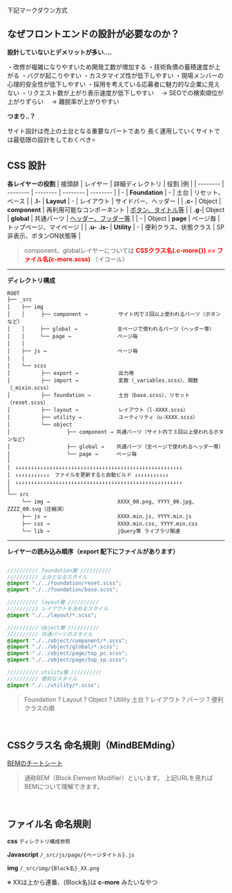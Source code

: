 下記マークダウン方式

## なぜフロントエンドの設計が必要なのか？

**設計していないとデメリットが多い....**

・改修が複雑になりやすいため開発工数が増加する
・技術負債の蓄積速度が上がる
・バグが起こりやすい
・カスタマイズ性が低下しやすい
・現場メンバーの心理的安全性が低下しやすい
・採用を考えている応募者に魅力的な企業に見えない
・リクエスト数が上がり表示速度が低下しやすい
　→ SEOでの検索順位が上がりずらい
　→ 離脱率が上がりやすい

**つまり..？**

サイト設計は売上の土台となる重要なパートであり
長く運用していくサイトでは最低限の設計をしておくべき:star:

## CSS 設計

**各レイヤーの役割**
| 接頭辞 | レイヤー | 詳細ディレクトリ | 役割 |例 |
| -------- | -------- | -------- | -------- | -------- |
| - | **Foundation**    | -     | 土台     | リセット、ベース     |
| **.l-** | **Layout**     | -     | レイアウト     | サイドバー、ヘッダー    |
| **.c-** | Object     | **component**     | 再利用可能なコンポーネント     | [ボタン、タイトル等](XXXXX)     |
| **.g-**| Object     | **global**      | 共通パーツ     | [ヘッダー、フッダー等](XXXXX)    |
| - | Object    | **page**     | ページ毎    | トップページ、マイページ     |
| **.u-** **.is-** | **Utility**     | -     | 便利クラス、状態クラス     | SP非表示、ボタンON状態等     |

> component、globalレイヤーについては <font color="Red">**CSSクラス名(.c-more{}) == ファイル名(c-more.scss)**</font> （イコール）
> 
---
**ディレクトリ構成**

```
ROOT
├── _src
│  　├── img
│  　│  　　├── component →          サイト内で３回以上使われるパーツ（ボタンなど）
│  　│　　　├── global →             全ページで使われるパーツ（ヘッダー等）
│  　│　　　└── page →               ページ毎
│  　│
│  　├── js →                       ページ毎
│  　│
│  　└── scss 
│  　  　 　├── export →             出力用
│  　  　 　├── import →             変数（_variables.scss）、関数（_mixin.scss）
│  　  　 　├── foundation →         土台（base.scss）、リセット（reset.scss）
│  　  　 　├── layout →             レイアウト（l-XXXX.scss）
│  　  　 　├── utility →            ユーティリティ（u-XXXX.scss）
│  　  　 　└── object 
│  　  　 　  　   　├── component → 共通パーツ（サイト内で３回以上使われるボタンなど）
│  　  　 　  　   　├── global →    共通パーツ（全ページで使われるヘッダー等）
│  　  　 　  　   　└── page →      ページ毎
│
│　↓↓↓↓↓↓↓↓↓↓↓↓↓↓↓↓↓↓↓↓↓↓↓↓↓↓↓↓↓↓↓↓↓↓↓↓↓↓↓↓↓↓↓↓↓↓↓↓↓↓↓↓↓↓
│　↓↓↓↓↓↓↓↓↓↓↓　ファイルを更新すると自動ビルド ↓↓↓↓↓↓↓↓↓↓↓
│　↓↓↓↓↓↓↓↓↓↓↓↓↓↓↓↓↓↓↓↓↓↓↓↓↓↓↓↓↓↓↓↓↓↓↓↓↓↓↓↓↓↓↓↓↓↓↓↓↓↓↓↓↓↓
│
└── src
   　└── img →                      XXXX_00.png, YYYY_00.jpg, ZZZZ_00.svg（圧縮済）
   　├── js →                       XXXX.min.js, YYYY.min.js
   　├── css →                      XXXX.min.css, YYYY.min.css
   　└── lib →                      jQuery等 ライブラリ関連
```
---
**レイヤーの読み込み順序（export 配下にファイルがあります）**

```:\_src\scss\export\top.scss

////////// foundation層 //////////
////////// 土台となるスタイル
@import "./../foundation/reset.scss";
@import "./../foundation/base.scss";

////////// layout層 //////////
////////// レイアウトを決めるスタイル
@import "./../layout/*.scss";

////////// object層 //////////
////////// 共通パーツのスタイル
@import "./../object/component/*.scss";
@import "./../object/global/*.scss";
@import "./../object/page/top_pc.scss";
@import "./../object/page/top_sp.scss";

////////// utility層 //////////
////////// 便利なスタイル
@import "./../utility/*.scss";
```
> Foundation ? Layout ? Object ? Utility
>土台 ? レイアウト ? パーツ ? 便利クラスの順
<br>

## CSSクラス名 命名規則（MindBEMding）
[BEMのチートシート](https://9elements.com/bem-cheat-sheet/)

> 通称BEM（Block Element Modifier）といいます。
> 上記URLを見ればBEMについて理解できます。
<br>

## ファイル名 命名規則

**css**
`ディレクトリ構成参照`

**Javascript**
`/_src/js/page/{ページタイトル}.js`

**img**
`/_src/img/{Block名}_XX.png`

※ XXは上から連番、{Block名}は **c-more** みたいなやつ

